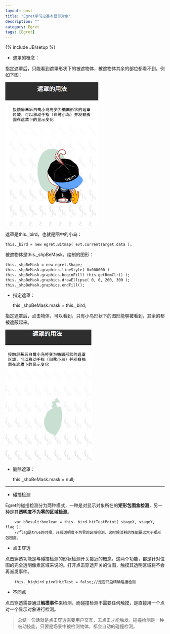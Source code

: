 ```yaml
---
layout: post
title: "Egret学习之基本显示对象"
description: ""
category: Egret
tags: [Egret]
---
```

{% include JB/setup %}

 - 遮罩的概念：

 指定遮罩后，只能看到遮罩形状下的被遮物体，被遮物体其余的部位都看不到。例如下图：

![遮罩1][1]

遮罩是this._bird，也就是图中的小鸟：

    this._bird = new egret.Bitmap( evt.currentTarget.data );

被遮物体是this._shpBeMask，绘制的图形：

    this._shpBeMask = new egret.Shape;
    this._shpBeMask.graphics.lineStyle( 0x000000 )
    this._shpBeMask.graphics.beginFill( this.getRdmClr() );
    this._shpBeMask.graphics.drawEllipse( 0, 0, 200, 300 );
    this._shpBeMask.graphics.endFill();

 - 指定遮罩：

    this._shpBeMask.mask = this._bird;

指定遮罩后，点击物体，可以看到，只有小鸟形状下的图形能够被看到，其余的都被遮蔽起来。

![遮罩2][2]

 - 删除遮罩：

    this._shpBeMask.mask = null;

--------------------------------

 - 碰撞检测

 Egret的碰撞检测分为两种模式，一种是对显示对象所在的**矩形包围盒检测**，另一种是其**透明度不为零的区域检测**。
 
        var bResult:boolean = this._bird.hitTestPoint( stageX, stageY, flag );
        //flag是true的时候，开启透明度不为零的区域检测，这时候消耗的性能要远大于矩形包围盒。


 - 点击穿透

 点击穿透功能是与碰撞检测的形状检测开关接近的概念。这两个功能，都是针对位图的完全透明像素区域来说的。打开点击穿透开关的位图，触摸其透明区域将不会再派发事件。
 

        this._bigbird.pixelHitTest = false;//是否开启精确碰撞检测

 
 - 不同点

 点击穿透需要通过**触摸事件**来检测，而碰撞检测不需要任何触摸，是直接用一个点对一个显示对象进行检测。
 

>  总结一句话就是点击穿透需要用户交互，去点击才能触发。碰撞检测是一种被动技能，只要是场景中被检测物体，都会自动的碰撞检测。

    


  [1]: https://github.com/sanyuancap/sanyuancap.github.com/blob/master/assets/blogImg/egret1/zhezhao1.png?raw=true
  [2]: https://github.com/sanyuancap/sanyuancap.github.com/blob/master/assets/blogImg/egret1/zhezhao2.png?raw=true

